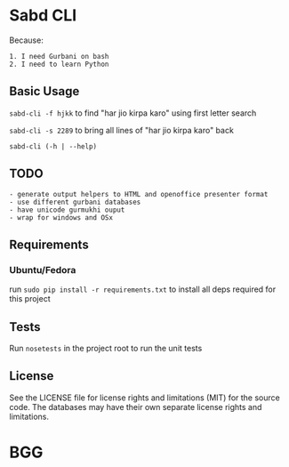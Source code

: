 # Sabd CLI

Because:

    1. I need Gurbani on bash
    2. I need to learn Python

## Basic Usage
  `sabd-cli -f hjkk` to find "har jio kirpa karo" using first letter search

  `sabd-cli -s 2289` to bring all lines of "har jio kirpa karo" back

  `sabd-cli (-h | --help)`


## TODO

    - generate output helpers to HTML and openoffice presenter format
    - use different gurbani databases
    - have unicode gurmukhi ouput
    - wrap for windows and OSx

## Requirements

### Ubuntu/Fedora
run `sudo pip install -r requirements.txt` to install all deps required for this project

## Tests
Run `nosetests` in the project root to run the unit tests

## License
See the LICENSE file for license rights and limitations (MIT) for the source code.
The databases may have their own separate license rights and limitations.


# BGG